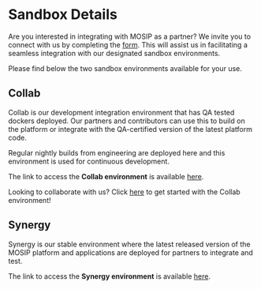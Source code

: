 # Sandbox Details

Are you interested in integrating with MOSIP as a partner? We invite you to connect with us by completing the [form](https://forms.gle/84wCQYQ7Bxdw718h9). This will assist us in facilitating a seamless integration with our designated sandbox environments.

Please find below the two sandbox environments available for your use.

## Collab

Collab is our development integration environment that has QA tested dockers deployed. Our partners and contributors can use this to build on the platform or integrate with the QA-certified version of the latest platform code.

Regular nightly builds from engineering are deployed here and this environment is used for continuous development.

The link to access the **Collab environment** is available [here](https://collab.mosip.net/).

Looking to collaborate with us? Click [here](https://docs.mosip.io/1.2.0/collab-getting-started-guide) to get started with the Collab environment!

## Synergy

Synergy is our stable environment where the latest released version of the MOSIP platform and applications are deployed for partners to integrate and test.

The link to access the **Synergy environment** is available [here](https://synergy.mosip.net/).

